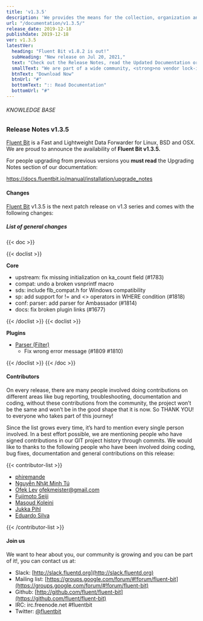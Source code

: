 ```yaml
---
title: 'v1.3.5'
description: 'We provides the means for the collection, organization and computerized retrieval of knowledgeand Lightweight Data Forwarder for Linux, BSD and OSX. We are proud to announce the availability of Fluent Bit v1.3.5.'
url: "/documentation/v1.3.5/"
release_date: 2019-12-18
publishdate: 2019-12-18
ver: v1.3.5
latestVer:
  heading: "Fluent Bit v1.8.2 is out!"
  subHeading: "New release on Jul 20, 2021,"
  text: "Check out the Release Notes, read the Updated Documentation or jump directly to the Downloads Section."
  smallText: "We are part of a wide community, <strong>no vendor lock-in.</strong>"
  btnText: "Download Now"
  btnUrl: "#"
  bottomText: ":: Read Documentation"
  bottomUrl: "#"
---
```


###### KNOWLEDGE BASE

### Release Notes v1.3.5

[Fluent Bit](https://fluentbit.io/) is a Fast and Lightweight Data Forwarder for Linux, BSD and OSX. We are proud to announce the availability of **Fluent Bit v1.3.5.**

For people upgrading from previous versions you **must read** the Upgrading Notes section of our documentation:

https://docs.fluentbit.io/manual/installation/upgrade_notes

#### Changes

[Fluent Bit](https://fluentbit.io) v1.3.5 is the next patch release on v1.3 series and comes with the following changes:

##### List of general changes

{{< doc >}}

{{< doclist >}}

**Core**

* upstream: fix missing initialization on ka_count field (#1783)
* compat: undo a broken vsnprintf macro
* sds: include flb_compat.h for Windows compatibility
* sp: add support for != and <> operators in WHERE condition (#1818)
* conf: parser: add parser for Ambassador (#1814)
* docs: fix broken plugin links (#1677)

{{< /doclist >}}
{{< doclist >}}

**Plugins**

* [Parser (Filter)](https://docs.fluentbit.io/manual/filter/parser/)
  * Fix wrong error message (#1809 #1810)

{{< /doclist >}}
{{< /doc >}}

#### Contributors

On every release, there are many people involved doing contributions on different areas like bug reporting, troubleshooting, documentation and coding, without these contributions from the community, the project won’t be the same and won’t be in the good shape that it is now. So THANK YOU! to everyone who takes part of this journey!

Since the list grows every time, it’s hard to mention every single person involved. In a best effort possible, we are mentioning people who have signed contributions in our GIT project history through commits. We would like to thanks to the following people who have been involved doing coding, bug fixes, documentation and general contributions on this release:

{{< contributor-list >}}

* [phiremande](https://github.com/phiremande)
* [Nguyễn Nhật Minh Tú](https://github.com/cpfriend1721994)
* [Ofek Lev](https://github.com/ofek) [ofekmeister@gmail.com](mailto:ofekmeister@gmail.com)
* [Fujimoto Seiji](https://github.com/fujimotos)
* [Masoud Koleini](https://github.com/koleini)
* [Jukka Pihl](https://github.com/bluebike)
* [Eduardo Silva](https://github.com/edsiper)

{{< /contributor-list >}}

#### Join us

We want to hear about you, our community is growing and you can be part of it!, you can contact us at:

* Slack: [http://slack.fluentd.org](http://slack.fluentd.org)
* Mailing list: [https://groups.google.com/forum/#!forum/fluent-bit](https://groups.google.com/forum/#!forum/fluent-bit)
* Github: [http://github.com/fluent/fluent-bit](https://github.com/fluent/fluent-bit)
* IRC: irc.freenode.net #fluentbit
* Twitter: [@fluentbit](https://twitter.com/fluentbit)